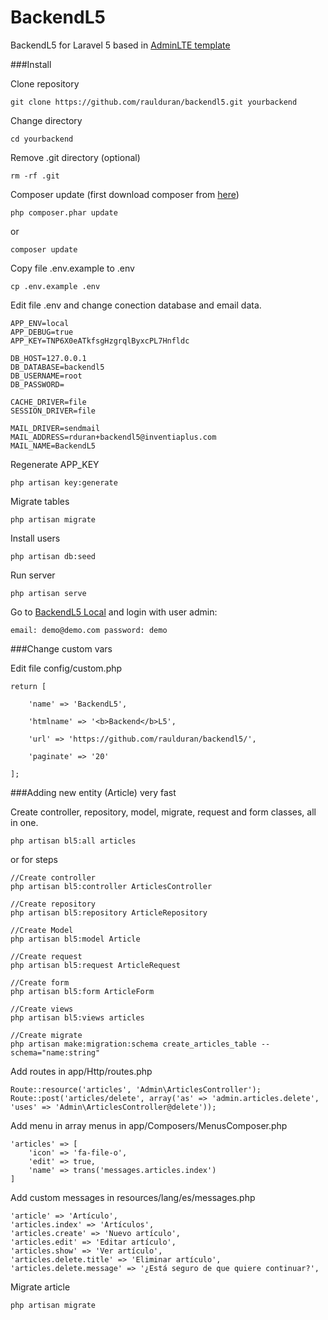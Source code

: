 # BackendL5

BackendL5 for Laravel 5 based in <a href="http://almsaeedstudio.com/AdminLTE/" target="_blank">AdminLTE template</a>

###Install

Clone repository

```
git clone https://github.com/raulduran/backendl5.git yourbackend
```

Change directory

```
cd yourbackend
```

Remove .git directory (optional)

```
rm -rf .git
```

Composer update (first download composer from <a href="https://getcomposer.org/download/" target="_blank">here</a>)

```
php composer.phar update
```
or

```
composer update
```

Copy file .env.example to .env

```
cp .env.example .env
```

Edit file .env and change conection database and email data.

```
APP_ENV=local
APP_DEBUG=true
APP_KEY=TNP6X0eATkfsgHzgrqlByxcPL7Hnfldc

DB_HOST=127.0.0.1
DB_DATABASE=backendl5
DB_USERNAME=root
DB_PASSWORD=

CACHE_DRIVER=file
SESSION_DRIVER=file

MAIL_DRIVER=sendmail
MAIL_ADDRESS=rduran+backendl5@inventiaplus.com
MAIL_NAME=BackendL5
```

Regenerate APP_KEY
```
php artisan key:generate
```

Migrate tables

```
php artisan migrate
```

Install users

```
php artisan db:seed
```

Run server

```
php artisan serve
```

Go to <a href="http://localhost:8000/" target="_blank">BackendL5 Local</a> and login with user admin:


```
email: demo@demo.com password: demo
```

###Change custom vars


Edit file config/custom.php


```
return [
	
	'name' => 'BackendL5',

	'htmlname' => '<b>Backend</b>L5',

	'url' => 'https://github.com/raulduran/backendl5/',

	'paginate' => '20'

];
```

###Adding new entity (Article) very fast

Create controller, repository, model, migrate, request and form classes, all in one.

```
php artisan bl5:all articles
```

or for steps
```
//Create controller
php artisan bl5:controller ArticlesController

//Create repository
php artisan bl5:repository ArticleRepository

//Create Model
php artisan bl5:model Article

//Create request
php artisan bl5:request ArticleRequest

//Create form
php artisan bl5:form ArticleForm

//Create views
php artisan bl5:views articles

//Create migrate
php artisan make:migration:schema create_articles_table --schema="name:string"
```

Add routes in app/Http/routes.php

```
Route::resource('articles', 'Admin\ArticlesController');
Route::post('articles/delete', array('as' => 'admin.articles.delete', 'uses' => 'Admin\ArticlesController@delete'));
```

Add menu in array menus in app/Composers/MenusComposer.php

```
'articles' => [
	'icon' => 'fa-file-o',
	'edit' => true,
	'name' => trans('messages.articles.index')
]
```

Add custom messages in resources/lang/es/messages.php 

```
'article' => 'Artículo',
'articles.index' => 'Artículos',
'articles.create' => 'Nuevo artículo',
'articles.edit' => 'Editar artículo',
'articles.show' => 'Ver artículo',
'articles.delete.title' => 'Eliminar artículo',
'articles.delete.message' => '¿Está seguro de que quiere continuar?',
```

Migrate article

```
php artisan migrate
```



